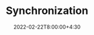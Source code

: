 ---
type: lecture
date: 2022-02-22T8:00:00+4:30
title: Synchronization
tldr: "Process Synchronization."
thumbnail: /static_files/presentations/symex.png
links:
    - url: /static_files/presentations/11_synchronization.pdf
      name: slides
---